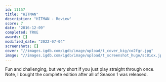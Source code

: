 ```yaml
---
id: 11157
title: "HITMAN"
description: "HITMAN - Review"
score: 7
date: "2016-12-09"
completed: TRUE
awards: []
modified_date: "2022-07-04"
screenshots: []
cover: "//images.igdb.com/igdb/image/upload/t_cover_big/co2fgr.jpg"
image: "//images.igdb.com/igdb/image/upload/t_screenshot_huge/sc8iox.jpg"
---
```

Fun and challenging, but very short if you just play straight through once. Note, I bought the complete edition after all of Season 1 was released.